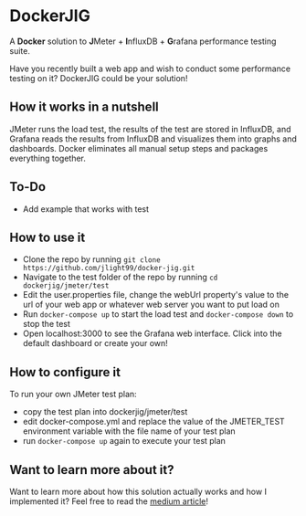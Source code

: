# DockerJIG
A **Docker** solution to **J**Meter + **I**nfluxDB + **G**rafana performance testing suite.

Have you recently built a web app and wish to conduct some performance testing on it? DockerJIG could be your solution!

## How it works in a nutshell
JMeter runs the load test, the results of the test are stored in InfluxDB, and Grafana reads the results from InfluxDB and visualizes them into graphs and dashboards. Docker eliminates all manual setup steps and packages everything together.

## To-Do
- Add example that works with test  

## How to use it
- Clone the repo by running `git clone https://github.com/jlight99/docker-jig.git`
- Navigate to the test folder of the repo by running `cd dockerjig/jmeter/test`
- Edit the user.properties file, change the webUrl property's value to the url of your web app or whatever web server you want to put load on
- Run `docker-compose up` to start the load test and `docker-compose down` to stop the test
- Open localhost:3000 to see the Grafana web interface. Click into the default dashboard or create your own!

## How to configure it
To run your own JMeter test plan:
- copy the test plan into dockerjig/jmeter/test
- edit docker-compose.yml and replace the value of the JMETER_TEST environment variable with the file name of your test plan
- run `docker-compose up` again to execute your test plan

## Want to learn more about it?
Want to learn more about how this solution actually works and how I implemented it? Feel free to read the [medium article](https://medium.com/@ellenhuang523/a-docker-solution-to-jmeter-influxdb-grafana-performance-testing-568848de7a0f)!

